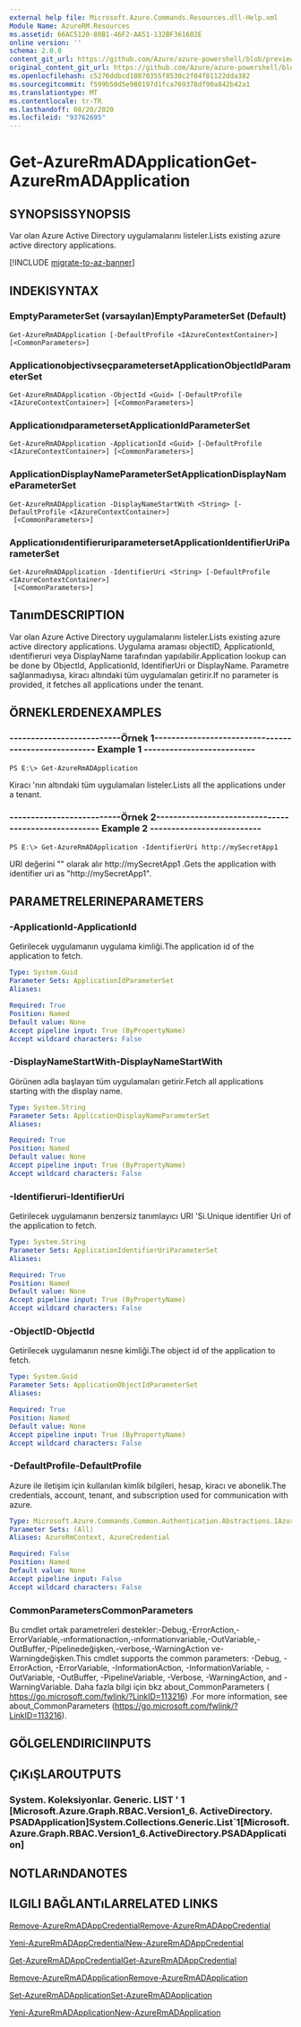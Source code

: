 ```yaml
---
external help file: Microsoft.Azure.Commands.Resources.dll-Help.xml
Module Name: AzureRM.Resources
ms.assetid: 66AC5120-80B1-46F2-AA51-132BF361602E
online version: ''
schema: 2.0.0
content_git_url: https://github.com/Azure/azure-powershell/blob/preview/src/ResourceManager/Resources/Commands.Resources/help/Get-AzureRmADApplication.md
original_content_git_url: https://github.com/Azure/azure-powershell/blob/preview/src/ResourceManager/Resources/Commands.Resources/help/Get-AzureRmADApplication.md
ms.openlocfilehash: c5276ddbcd10870355f8530c2f04f81122dda382
ms.sourcegitcommit: f599b50d5e980197d1fca769378df90a842b42a1
ms.translationtype: MT
ms.contentlocale: tr-TR
ms.lasthandoff: 08/20/2020
ms.locfileid: "93762695"
---
```

# <span data-ttu-id="1798a-101">Get-AzureRmADApplication</span><span class="sxs-lookup"><span data-stu-id="1798a-101">Get-AzureRmADApplication</span></span>

## <span data-ttu-id="1798a-102">SYNOPSIS</span><span class="sxs-lookup"><span data-stu-id="1798a-102">SYNOPSIS</span></span>
<span data-ttu-id="1798a-103">Var olan Azure Active Directory uygulamalarını listeler.</span><span class="sxs-lookup"><span data-stu-id="1798a-103">Lists existing azure active directory applications.</span></span>

[!INCLUDE [migrate-to-az-banner](../../includes/migrate-to-az-banner.md)]

## <span data-ttu-id="1798a-104">INDEKI</span><span class="sxs-lookup"><span data-stu-id="1798a-104">SYNTAX</span></span>

### <span data-ttu-id="1798a-105">EmptyParameterSet (varsayılan)</span><span class="sxs-lookup"><span data-stu-id="1798a-105">EmptyParameterSet (Default)</span></span>
```
Get-AzureRmADApplication [-DefaultProfile <IAzureContextContainer>] [<CommonParameters>]
```

### <span data-ttu-id="1798a-106">Applicationobjectivseçparameterset</span><span class="sxs-lookup"><span data-stu-id="1798a-106">ApplicationObjectIdParameterSet</span></span>
```
Get-AzureRmADApplication -ObjectId <Guid> [-DefaultProfile <IAzureContextContainer>] [<CommonParameters>]
```

### <span data-ttu-id="1798a-107">Applicationıdparameterset</span><span class="sxs-lookup"><span data-stu-id="1798a-107">ApplicationIdParameterSet</span></span>
```
Get-AzureRmADApplication -ApplicationId <Guid> [-DefaultProfile <IAzureContextContainer>] [<CommonParameters>]
```

### <span data-ttu-id="1798a-108">ApplicationDisplayNameParameterSet</span><span class="sxs-lookup"><span data-stu-id="1798a-108">ApplicationDisplayNameParameterSet</span></span>
```
Get-AzureRmADApplication -DisplayNameStartWith <String> [-DefaultProfile <IAzureContextContainer>]
 [<CommonParameters>]
```

### <span data-ttu-id="1798a-109">Applicationıdentifieruriparameterset</span><span class="sxs-lookup"><span data-stu-id="1798a-109">ApplicationIdentifierUriParameterSet</span></span>
```
Get-AzureRmADApplication -IdentifierUri <String> [-DefaultProfile <IAzureContextContainer>]
 [<CommonParameters>]
```

## <span data-ttu-id="1798a-110">Tanım</span><span class="sxs-lookup"><span data-stu-id="1798a-110">DESCRIPTION</span></span>
<span data-ttu-id="1798a-111">Var olan Azure Active Directory uygulamalarını listeler.</span><span class="sxs-lookup"><span data-stu-id="1798a-111">Lists existing azure active directory applications.</span></span>
<span data-ttu-id="1798a-112">Uygulama araması objectID, ApplicationId, ıdentifieruri veya DisplayName tarafından yapılabilir.</span><span class="sxs-lookup"><span data-stu-id="1798a-112">Application lookup can be done by ObjectId, ApplicationId, IdentifierUri or DisplayName.</span></span>
<span data-ttu-id="1798a-113">Parametre sağlanmadıysa, kiracı altındaki tüm uygulamaları getirir.</span><span class="sxs-lookup"><span data-stu-id="1798a-113">If no parameter is provided, it fetches all applications under the tenant.</span></span>

## <span data-ttu-id="1798a-114">ÖRNEKLERDEN</span><span class="sxs-lookup"><span data-stu-id="1798a-114">EXAMPLES</span></span>

### <span data-ttu-id="1798a-115">--------------------------Örnek 1--------------------------</span><span class="sxs-lookup"><span data-stu-id="1798a-115">--------------------------  Example 1  --------------------------</span></span>
```
PS E:\> Get-AzureRmADApplication
```

<span data-ttu-id="1798a-116">Kiracı 'nın altındaki tüm uygulamaları listeler.</span><span class="sxs-lookup"><span data-stu-id="1798a-116">Lists all the applications under a tenant.</span></span>

### <span data-ttu-id="1798a-117">--------------------------Örnek 2--------------------------</span><span class="sxs-lookup"><span data-stu-id="1798a-117">--------------------------  Example 2  --------------------------</span></span>
```
PS E:\> Get-AzureRmADApplication -IdentifierUri http://mySecretApp1
```

<span data-ttu-id="1798a-118">URI değerini "" olarak alır http://mySecretApp1 .</span><span class="sxs-lookup"><span data-stu-id="1798a-118">Gets the application with identifier uri as "http://mySecretApp1".</span></span>

## <span data-ttu-id="1798a-119">PARAMETRELERINE</span><span class="sxs-lookup"><span data-stu-id="1798a-119">PARAMETERS</span></span>

### <span data-ttu-id="1798a-120">-ApplicationId</span><span class="sxs-lookup"><span data-stu-id="1798a-120">-ApplicationId</span></span>
<span data-ttu-id="1798a-121">Getirilecek uygulamanın uygulama kimliği.</span><span class="sxs-lookup"><span data-stu-id="1798a-121">The application id of the application to fetch.</span></span>

```yaml
Type: System.Guid
Parameter Sets: ApplicationIdParameterSet
Aliases: 

Required: True
Position: Named
Default value: None
Accept pipeline input: True (ByPropertyName)
Accept wildcard characters: False
```

### <span data-ttu-id="1798a-122">-DisplayNameStartWith</span><span class="sxs-lookup"><span data-stu-id="1798a-122">-DisplayNameStartWith</span></span>
<span data-ttu-id="1798a-123">Görünen adla başlayan tüm uygulamaları getirir.</span><span class="sxs-lookup"><span data-stu-id="1798a-123">Fetch all applications starting with the display name.</span></span>

```yaml
Type: System.String
Parameter Sets: ApplicationDisplayNameParameterSet
Aliases: 

Required: True
Position: Named
Default value: None
Accept pipeline input: True (ByPropertyName)
Accept wildcard characters: False
```

### <span data-ttu-id="1798a-124">-Identifieruri</span><span class="sxs-lookup"><span data-stu-id="1798a-124">-IdentifierUri</span></span>
<span data-ttu-id="1798a-125">Getirilecek uygulamanın benzersiz tanımlayıcı URI 'Si.</span><span class="sxs-lookup"><span data-stu-id="1798a-125">Unique identifier Uri of the application to fetch.</span></span>

```yaml
Type: System.String
Parameter Sets: ApplicationIdentifierUriParameterSet
Aliases: 

Required: True
Position: Named
Default value: None
Accept pipeline input: True (ByPropertyName)
Accept wildcard characters: False
```

### <span data-ttu-id="1798a-126">-ObjectID</span><span class="sxs-lookup"><span data-stu-id="1798a-126">-ObjectId</span></span>
<span data-ttu-id="1798a-127">Getirilecek uygulamanın nesne kimliği.</span><span class="sxs-lookup"><span data-stu-id="1798a-127">The object id of the application to fetch.</span></span>

```yaml
Type: System.Guid
Parameter Sets: ApplicationObjectIdParameterSet
Aliases: 

Required: True
Position: Named
Default value: None
Accept pipeline input: True (ByPropertyName)
Accept wildcard characters: False
```

### <span data-ttu-id="1798a-128">-DefaultProfile</span><span class="sxs-lookup"><span data-stu-id="1798a-128">-DefaultProfile</span></span>
<span data-ttu-id="1798a-129">Azure ile iletişim için kullanılan kimlik bilgileri, hesap, kiracı ve abonelik.</span><span class="sxs-lookup"><span data-stu-id="1798a-129">The credentials, account, tenant, and subscription used for communication with azure.</span></span>

```yaml
Type: Microsoft.Azure.Commands.Common.Authentication.Abstractions.IAzureContextContainer
Parameter Sets: (All)
Aliases: AzureRmContext, AzureCredential

Required: False
Position: Named
Default value: None
Accept pipeline input: False
Accept wildcard characters: False
```

### <span data-ttu-id="1798a-130">CommonParameters</span><span class="sxs-lookup"><span data-stu-id="1798a-130">CommonParameters</span></span>
<span data-ttu-id="1798a-131">Bu cmdlet ortak parametreleri destekler:-Debug,-ErrorAction,-ErrorVariable,-ınformationaction,-ınformationvariable,-OutVariable,-OutBuffer,-Pipelinedeğişken,-verbose,-WarningAction ve-Warningdeğişken.</span><span class="sxs-lookup"><span data-stu-id="1798a-131">This cmdlet supports the common parameters: -Debug, -ErrorAction, -ErrorVariable, -InformationAction, -InformationVariable, -OutVariable, -OutBuffer, -PipelineVariable, -Verbose, -WarningAction, and -WarningVariable.</span></span> <span data-ttu-id="1798a-132">Daha fazla bilgi için bkz about_CommonParameters ( https://go.microsoft.com/fwlink/?LinkID=113216) .</span><span class="sxs-lookup"><span data-stu-id="1798a-132">For more information, see about_CommonParameters (https://go.microsoft.com/fwlink/?LinkID=113216).</span></span>

## <span data-ttu-id="1798a-133">GÖLGELENDIRICI</span><span class="sxs-lookup"><span data-stu-id="1798a-133">INPUTS</span></span>

## <span data-ttu-id="1798a-134">ÇıKıŞLAR</span><span class="sxs-lookup"><span data-stu-id="1798a-134">OUTPUTS</span></span>

### <span data-ttu-id="1798a-135">System. Koleksiyonlar. Generic. LIST ' 1 [Microsoft.Azure.Graph.RBAC.Version1_6. ActiveDirectory. PSADApplication]</span><span class="sxs-lookup"><span data-stu-id="1798a-135">System.Collections.Generic.List\`1[Microsoft.Azure.Graph.RBAC.Version1_6.ActiveDirectory.PSADApplication]</span></span>

## <span data-ttu-id="1798a-136">NOTLARıNDA</span><span class="sxs-lookup"><span data-stu-id="1798a-136">NOTES</span></span>

## <span data-ttu-id="1798a-137">ILGILI BAĞLANTıLAR</span><span class="sxs-lookup"><span data-stu-id="1798a-137">RELATED LINKS</span></span>

[<span data-ttu-id="1798a-138">Remove-AzureRmADAppCredential</span><span class="sxs-lookup"><span data-stu-id="1798a-138">Remove-AzureRmADAppCredential</span></span>](./Remove-AzureRmADAppCredential.md)

[<span data-ttu-id="1798a-139">Yeni-AzureRmADAppCredential</span><span class="sxs-lookup"><span data-stu-id="1798a-139">New-AzureRmADAppCredential</span></span>](./New-AzureRmADAppCredential.md)

[<span data-ttu-id="1798a-140">Get-AzureRmADAppCredential</span><span class="sxs-lookup"><span data-stu-id="1798a-140">Get-AzureRmADAppCredential</span></span>](./Get-AzureRmADAppCredential.md)

[<span data-ttu-id="1798a-141">Remove-AzureRmADApplication</span><span class="sxs-lookup"><span data-stu-id="1798a-141">Remove-AzureRmADApplication</span></span>](./Remove-AzureRmADApplication.md)

[<span data-ttu-id="1798a-142">Set-AzureRmADApplication</span><span class="sxs-lookup"><span data-stu-id="1798a-142">Set-AzureRmADApplication</span></span>](./Set-AzureRmADApplication.md)

[<span data-ttu-id="1798a-143">Yeni-AzureRmADApplication</span><span class="sxs-lookup"><span data-stu-id="1798a-143">New-AzureRmADApplication</span></span>](./New-AzureRmADApplication.md)

